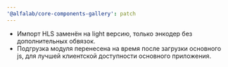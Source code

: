 ```yaml
---
'@alfalab/core-components-gallery': patch
---
```


- Импорт HLS заменён на light версию, только энкодер без дополнительных обвязок.
- Подгрузка модуля перенесена на время после загрузки основного js, для лучшей клиентской доступности основного приложения.
